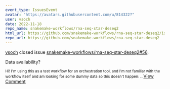 ```yaml
---
event_type: IssuesEvent
avatar: "https://avatars.githubusercontent.com/u/814322?"
user: vsoch
date: 2022-11-18
repo_name: snakemake-workflows/rna-seq-star-deseq2
html_url: https://github.com/snakemake-workflows/rna-seq-star-deseq2/issues/56
repo_url: https://github.com/snakemake-workflows/rna-seq-star-deseq2
---
```


<a href='https://github.com/vsoch' target='_blank'>vsoch</a> closed issue <a href='https://github.com/snakemake-workflows/rna-seq-star-deseq2/issues/56' target='_blank'>snakemake-workflows/rna-seq-star-deseq2#56</a>.

<p>Data availability?</p><small>Hi! I'm using this as a test workflow for an orchestration tool, and I'm not familiar with the workflow itself and am looking for some dummy data so this doesn't happen:...</small><a href='https://github.com/snakemake-workflows/rna-seq-star-deseq2/issues/56' target='_blank'>View Comment</a>